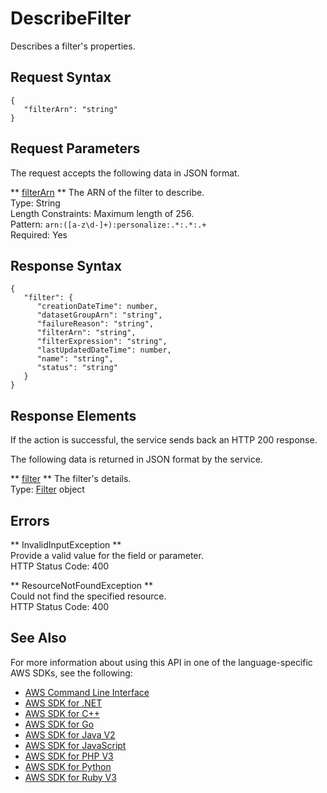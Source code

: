 # DescribeFilter<a name="API_DescribeFilter"></a>

Describes a filter's properties\.

## Request Syntax<a name="API_DescribeFilter_RequestSyntax"></a>

```
{
   "filterArn": "string"
}
```

## Request Parameters<a name="API_DescribeFilter_RequestParameters"></a>

The request accepts the following data in JSON format\.

 ** [filterArn](#API_DescribeFilter_RequestSyntax) **   <a name="personalize-DescribeFilter-request-filterArn"></a>
The ARN of the filter to describe\.  
Type: String  
Length Constraints: Maximum length of 256\.  
Pattern: `arn:([a-z\d-]+):personalize:.*:.*:.+`   
Required: Yes

## Response Syntax<a name="API_DescribeFilter_ResponseSyntax"></a>

```
{
   "filter": { 
      "creationDateTime": number,
      "datasetGroupArn": "string",
      "failureReason": "string",
      "filterArn": "string",
      "filterExpression": "string",
      "lastUpdatedDateTime": number,
      "name": "string",
      "status": "string"
   }
}
```

## Response Elements<a name="API_DescribeFilter_ResponseElements"></a>

If the action is successful, the service sends back an HTTP 200 response\.

The following data is returned in JSON format by the service\.

 ** [filter](#API_DescribeFilter_ResponseSyntax) **   <a name="personalize-DescribeFilter-response-filter"></a>
The filter's details\.  
Type: [Filter](API_Filter.md) object

## Errors<a name="API_DescribeFilter_Errors"></a>

 ** InvalidInputException **   
Provide a valid value for the field or parameter\.  
HTTP Status Code: 400

 ** ResourceNotFoundException **   
Could not find the specified resource\.  
HTTP Status Code: 400

## See Also<a name="API_DescribeFilter_SeeAlso"></a>

For more information about using this API in one of the language\-specific AWS SDKs, see the following:
+  [AWS Command Line Interface](https://docs.aws.amazon.com/goto/aws-cli/personalize-2018-05-22/DescribeFilter) 
+  [AWS SDK for \.NET](https://docs.aws.amazon.com/goto/DotNetSDKV3/personalize-2018-05-22/DescribeFilter) 
+  [AWS SDK for C\+\+](https://docs.aws.amazon.com/goto/SdkForCpp/personalize-2018-05-22/DescribeFilter) 
+  [AWS SDK for Go](https://docs.aws.amazon.com/goto/SdkForGoV1/personalize-2018-05-22/DescribeFilter) 
+  [AWS SDK for Java V2](https://docs.aws.amazon.com/goto/SdkForJavaV2/personalize-2018-05-22/DescribeFilter) 
+  [AWS SDK for JavaScript](https://docs.aws.amazon.com/goto/AWSJavaScriptSDK/personalize-2018-05-22/DescribeFilter) 
+  [AWS SDK for PHP V3](https://docs.aws.amazon.com/goto/SdkForPHPV3/personalize-2018-05-22/DescribeFilter) 
+  [AWS SDK for Python](https://docs.aws.amazon.com/goto/boto3/personalize-2018-05-22/DescribeFilter) 
+  [AWS SDK for Ruby V3](https://docs.aws.amazon.com/goto/SdkForRubyV3/personalize-2018-05-22/DescribeFilter) 
